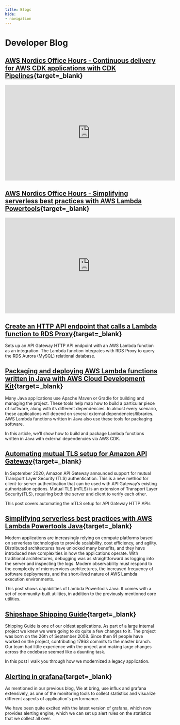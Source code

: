 ```yaml
---
title: Blogs
hide:
- navigation
---
```


# Developer Blog

## [AWS Nordics Office Hours - Continuous delivery for AWS CDK applications with CDK Pipelines](https://youtu.be/5BpKoVJb7QI){target=_blank}

<iframe width="560" height="315" src="https://www.youtube.com/embed/5BpKoVJb7QI" title="YouTube video player" frameborder="0" allow="accelerometer; autoplay; clipboard-write; encrypted-media; gyroscope; picture-in-picture" allowfullscreen></iframe>

## [AWS Nordics Office Hours - Simplifying serverless best practices with AWS Lambda Powertools](https://youtu.be/jFefW_WiXso){target=_blank}

<iframe width="560" height="315" src="https://www.youtube.com/embed/jFefW_WiXso" title="YouTube video player" frameborder="0" allow="accelerometer; autoplay; clipboard-write; encrypted-media; gyroscope; picture-in-picture" allowfullscreen></iframe>

## [Create an HTTP API endpoint that calls a Lambda function to RDS Proxy](https://serverlessland.com/patterns/apigw-http-api-lambda-rds-proxy){target=_blank}

Sets up an API Gateway HTTP API endpoint with an AWS Lambda function as an integration. The Lambda function integrates with RDS Proxy to query the RDS Aurora (MySQL) relational database.

## [Packaging and deploying AWS Lambda functions written in Java with AWS Cloud Development Kit](https://aws.amazon.com/blogs/opensource/packaging-and-deploying-aws-lambda-functions-written-in-java-with-aws-cloud-development-kit/){target=_blank}

Many Java applications use Apache Maven or Gradle for building and managing the project. These tools help map how to build a particular piece of software, along with its different dependencies. In almost every scenario, these applications will depend on several external dependencies/libraries. AWS Lambda functions written in Java also use these tools for packaging software.

In this article, we’ll show how to build and package Lambda functions written in Java with external dependencies via AWS CDK.


## [Automating mutual TLS setup for Amazon API Gateway](https://aws.amazon.com/blogs/compute/automating-mutual-tls-setup-for-amazon-api-gateway/){target=_blank}

In September 2020, Amazon API Gateway announced support for mutual Transport Layer Security (TLS) authentication. This 
is a new method for client-to-server authentication that can be used with API Gateway’s existing authorization options. 
Mutual TLS (mTLS) is an extension of Transport Layer Security(TLS), requiring both the server and client to verify each other.

This post covers automating the mTLS setup for API Gateway HTTP APIs

## [Simplifying serverless best practices with AWS Lambda Powertools Java](https://aws.amazon.com/blogs/opensource/simplifying-serverless-best-practices-with-aws-lambda-powertools-java/){target=_blank}

Modern applications are increasingly relying on compute platforms based on serverless technologies to provide 
scalability, cost efficiency, and agility. Distributed architectures have unlocked many benefits, and they have introduced
new complexities in how the applications operate. With traditional architectures, debugging was as straightforward as 
logging into the server and inspecting the logs. Modern observability must respond to the complexity of microservices 
architectures, the increased frequency of software deployments, and the short-lived nature of AWS Lambda execution environments.

This post shows capabilities of Lambda Powertools Java. It comes with a set of community-built utilities, in addition to the previously mentioned core utilities.

## [Shipshape Shipping Guide](https://developer.bring.com/blog/ship-shape/){target=_blank}

Shipping Guide is one of our oldest applications. As part of a large internal project we knew we were going to do quite a few changes to it. 
The project was born on the 26th of September 2008. Since then 91 people have worked on the project, contributing 17863 commits to the master branch.
Our team had little experience with the project and making large changes across the codebase seemed like a daunting task.

In this post I walk you through how we modernized a legacy application.

## [Alerting in grafana](https://developer.bring.com/blog/alerting-in-grafana/){target=_blank}

As mentioned in our previous blog, We at bring, use influx and grafana extensively, as one of the monitoring tools to 
collect statistics and visualize different aspects of application's performance.

We have been quite excited with the latest version of grafana, which now provides alerting engine, which we can set up 
alert rules on the statistics that we collect all over.
